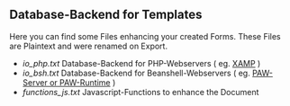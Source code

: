 ## Database-Backend for Templates

Here you can find some Files enhancing your created Forms. 
These Files are Plaintext and were renamed on Export.

* *io_php.txt* Database-Backend for PHP-Webservers ( eg. [XAMP](http://www.apachefriends.org/en/xampp.html) )
* *io_bsh.txt* Database-Backend for Beanshell-Webservers ( eg. [PAW-Server or PAW-Runtime](http://paw-android.fun2code.de) )
* *functions_js.txt* Javascript-Functions to enhance the Document
